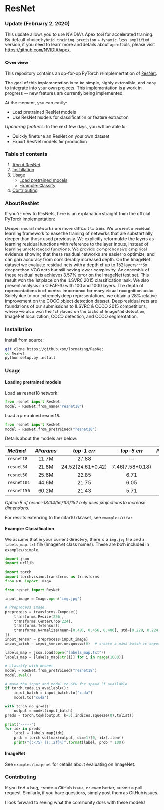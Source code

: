 # ResNet

### Update (February 2, 2020)

This update allows you to use NVIDIA's Apex tool for accelerated training. By default choice `hybrid training precision` + `dynamic loss amplified` version, if you need to learn more and details about `apex` tools, please visit https://github.com/NVIDIA/apex.

### Overview
This repository contains an op-for-op PyTorch reimplementation of [ResNet](https://arxiv.org/pdf/1512.03385.pdf).

The goal of this implementation is to be simple, highly extensible, and easy to integrate into your own projects. This implementation is a work in progress -- new features are currently being implemented.  

At the moment, you can easily:  
 * Load pretrained ResNet models 
 * Use ResNet models for classification or feature extraction 

_Upcoming features_: In the next few days, you will be able to:
 * Quickly finetune an ResNet on your own dataset
 * Export ResNet models for production
 
### Table of contents
1. [About ResNet](#about-resnet)
2. [Installation](#installation)
3. [Usage](#usage)
    * [Load pretrained models](#loading-pretrained-models)
    * [Example: Classify](#example-classification)
4. [Contributing](#contributing) 

### About ResNet

If you're new to ResNets, here is an explanation straight from the official PyTorch implementation: 

Deeper neural networks are more difficult to train. We present a residual learning framework to ease the training of networks that are substantially deeper than those used previously. We explicitly reformulate the layers as learning residual functions with reference to the layer inputs, instead of learning unreferenced functions. We provide comprehensive empirical evidence showing that these residual networks are easier to optimize, and can gain accuracy from considerably increased depth. On the ImageNet dataset we evaluate residual nets with a depth of up to 152 layers---8x deeper than VGG nets but still having lower complexity. An ensemble of these residual nets achieves 3.57% error on the ImageNet test set. This result won the 1st place on the ILSVRC 2015 classification task. We also present analysis on CIFAR-10 with 100 and 1000 layers.
The depth of representations is of central importance for many visual recognition tasks. Solely due to our extremely deep representations, we obtain a 28% relative improvement on the COCO object detection dataset. Deep residual nets are foundations of our submissions to ILSVRC & COCO 2015 competitions, where we also won the 1st places on the tasks of ImageNet detection, ImageNet localization, COCO detection, and COCO segmentation.

### Installation

Install from source:
```bash
git clone https://github.com/lornatang/ResNet
cd ResNet
python setup.py install
``` 

### Usage

#### Loading pretrained models

Load an resnet18 network:
```python
from resnet import ResNet
model = ResNet.from_name("resnet18")
```

Load a pretrained resnet18: 
```python
from resnet import ResNet
model = ResNet.from_pretrained("resnet18")
```

Details about the models are below: 

|  *Method*  |*#Params*|   *top-1 err*   |   *top-5 err*   |*Pretrained?*|
|:-----------|:-------:|:---------------:|:---------------:|:-----------:|
|`resnet18`  |  11.7M  |      27.88      |       —         |      √      |
|`resnet34`  |  21.8M  |24.52(24.61±0.42)| 7.46(7.58±0.18) |      √      |
|`resnet50`  |  25.6M  |      22.85      |      6.71       |      √      |
|`resnet101` |  44.6M  |      21.75      |      6.05       |      √      |
|`resnet156` |  60.2M  |      21.43      |      5.71       |      √      |

*Option B of resnet-18/34/50/101/152 only uses projections to increase dimensions.*

For results extending to the cifar10 dataset, see `examples/cifar`

#### Example: Classification

We assume that in your current directory, there is a `img.jpg` file and a `labels_map.txt` file (ImageNet class names). These are both included in `examples/simple`. 

```python
import json
import urllib

import torch
import torchvision.transforms as transforms
from PIL import Image

from resnet import ResNet

input_image = Image.open("img.jpg")

# Preprocess image
preprocess = transforms.Compose([
    transforms.Resize(256),
    transforms.CenterCrop(224),
    transforms.ToTensor(),
    transforms.Normalize(mean=[0.485, 0.456, 0.406], std=[0.229, 0.224, 0.225]),
])
input_tensor = preprocess(input_image)
input_batch = input_tensor.unsqueeze(0)  # create a mini-batch as expected by the model

labels_map = json.load(open("labels_map.txt"))
labels_map = [labels_map[str(i)] for i in range(1000)]

# Classify with ResNet
model = ResNet.from_pretrained("resnet18")
model.eval()

# move the input and model to GPU for speed if available
if torch.cuda.is_available():
    input_batch = input_batch.to("cuda")
    model.to("cuda")

with torch.no_grad():
    output = model(input_batch)
preds = torch.topk(output, k=5).indices.squeeze(0).tolist()

print("-----")
for idx in preds:
    label = labels_map[idx]
    prob = torch.softmax(output, dim=1)[0, idx].item()
    print("{:<75} ({:.2f}%)".format(label, prob * 100))
```

#### ImageNet

See `examples/imagenet` for details about evaluating on ImageNet.

### Contributing

If you find a bug, create a GitHub issue, or even better, submit a pull request. Similarly, if you have questions, simply post them as GitHub issues.   

I look forward to seeing what the community does with these models! 